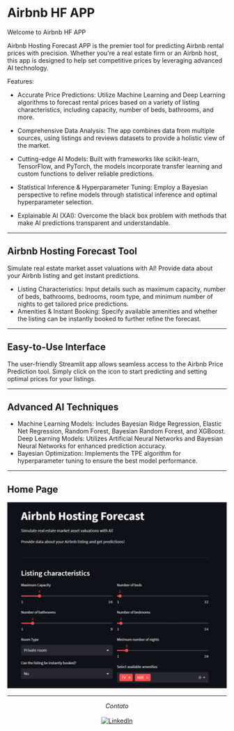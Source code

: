 # Airbnb HF APP

Welcome to Airbnb HF APP

Airbnb Hosting Forecast APP is the premier tool for predicting Airbnb rental prices with precision. Whether you're a real estate firm or an Airbnb host, this app is designed to help set competitive prices by leveraging advanced AI technology.

Features:

- Accurate Price Predictions: Utilize Machine Learning and Deep Learning algorithms to forecast rental prices based on a variety of listing characteristics, including capacity, number of beds, bathrooms, and more.

- Comprehensive Data Analysis: The app combines data from multiple sources, using listings and reviews datasets to provide a holistic view of the market.

- Cutting-edge AI Models: Built with frameworks like scikit-learn, TensorFlow, and PyTorch, the models incorporate transfer learning and custom functions to deliver reliable predictions.

- Statistical Inference & Hyperparameter Tuning: Employ a Bayesian perspective to refine models through statistical inference and optimal hyperparameter selection.

- Explainable AI (XAI): Overcome the black box problem with methods that make AI predictions transparent and understandable.

---

## Airbnb Hosting Forecast Tool

Simulate real estate market asset valuations with AI! Provide data about your Airbnb listing and get instant predictions.

- Listing Characteristics: Input details such as maximum capacity, number of beds, bathrooms, bedrooms, room type, and minimum number of nights to get tailored price predictions.
- Amenities & Instant Booking: Specify available amenities and whether the listing can be instantly booked to further refine the forecast.

---

## Easy-to-Use Interface

The user-friendly Streamlit app allows seamless access to the Airbnb Price Prediction tool. Simply click on the icon to start predicting and setting optimal prices for your listings.

---

## Advanced AI Techniques

- Machine Learning Models: Includes Bayesian Ridge Regression, Elastic Net Regression, Random Forest, Bayesian Random Forest, and XGBoost.
Deep Learning Models: Utilizes Artificial Neural Networks and Bayesian Neural Networks for enhanced prediction accuracy.
- Bayesian Optimization: Implements the TPE algorithm for hyperparameter tuning to ensure the best model performance.

---

## Home Page 

<img width="876" alt="Batch Prediction" src="./img/Home.png">

---

<div align="center">
<i>Contato</i><br> 
<br>
<a href="https://www.linkedin.com/in/vinic-costa/" target="_blank"><img src="https://img.shields.io/badge/linkedin-%230077B5.svg?style=for-the-badge&logo=linkedin&logoColor=white" alt="LinkedIn"></a>
</div>
